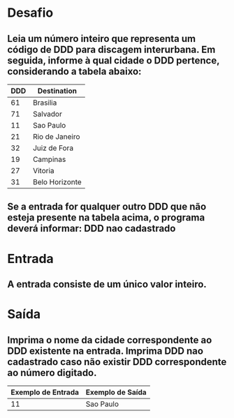 # Desafio
## Leia um número inteiro que representa um código de DDD para discagem interurbana. Em seguida, informe à qual cidade o DDD pertence, considerando a tabela abaixo:

| DDD |   Destination     |
|-----|-------------------|
| 61  |   Brasilia        |
| 71  |   Salvador        |
| 11  |   Sao Paulo       |
| 21  |   Rio de Janeiro  |
| 32  |   Juiz de Fora    |
| 19  |   Campinas        |
| 27  |   Vitoria         |
| 31  |   Belo Horizonte  |

## Se a entrada for qualquer outro DDD que não esteja presente na tabela acima, o programa deverá informar: DDD nao cadastrado

# Entrada
## A entrada consiste de um único valor inteiro.

# Saída
## Imprima o nome da cidade correspondente ao DDD existente na entrada. Imprima DDD nao cadastrado caso não existir DDD correspondente ao número digitado.

| Exemplo de Entrada | Exemplo de Saída  |
|--------------------|-------------------|
| 11                 |   Sao Paulo       |

